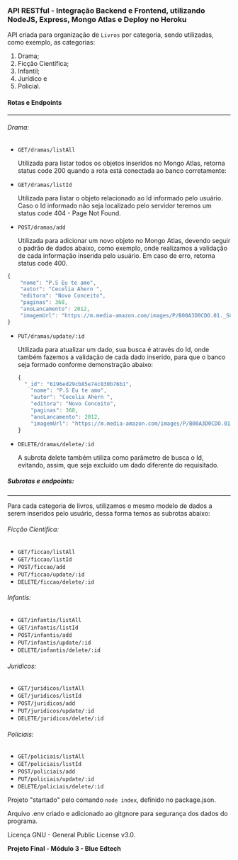 ### API RESTful - Integração Backend e Frontend, utilizando NodeJS, Express, Mongo Atlas e Deploy no Heroku

API criada para organização de `Livros` por categoria, sendo utilizadas, como exemplo, as categorias: 

1. Drama;
2. Ficção Científica;
3. Infantil;
4. Jurídico e
5. Policial.

#### Rotas e Endpoints

------

###### Drama:

- `GET/dramas/listAll` 

  Utilizada para listar todos os objetos inseridos no Mongo Atlas, retorna status code 200 quando a rota está conectada ao banco corretamente:

- `GET/dramas/listId`

  Utilizada para listar o objeto relacionado ao Id informado pelo usuário. Caso o Id informado não seja localizado pelo servidor teremos um status code 404 - Page Not Found. 

- `POST/dramas/add`

  Utilizada para adicionar um novo objeto no Mongo Atlas, devendo seguir o padrão de  dados abaixo, como exemplo, onde realizamos a validação de cada informação inserida pelo usuário. Em caso de erro, retorna status code 400.

```javascript
{
    "nome": "P.S Eu te amo",
    "autor": "Cecelia Ahern ",
    "editora": "Novo Conceito",
    "paginas": 368,
    "anoLancamento": 2012,
    "imagemUrl": "https://m.media-amazon.com/images/P/B00A3D0CDO.01._SCLZZZZZZZ_SX500_.jpg"
}
```

- `PUT/dramas/update/:id`

  Utilizada para atualizar um dado, sua busca é através do Id, onde também fazemos a validação de cada dado inserido, para que o banco seja formado conforme demonstração abaixo:

  ```javascript
  {
  	"_id": "6196ed29cb85e74c830b76b1",
      "nome": "P.S Eu te amo",
      "autor": "Cecelia Ahern ",
      "editora": "Novo Conceito",
      "paginas": 368,
      "anoLancamento": 2012,
      "imagemUrl": "https://m.media-amazon.com/images/P/B00A3D0CDO.01._SCLZZZZZZZ_SX500_.jpg"
  }
  ```

   

- `DELETE/dramas/delete/:id`

  A subrota delete também utiliza como parâmetro de busca o Id, evitando, assim, que seja excluído um dado diferente do requisitado.

  

##### Subrotas e endpoints:

------

Para cada categoria de livros, utilizamos o mesmo modelo de dados a serem inseridos pelo usuário, dessa forma temos as subrotas abaixo:

###### Ficção Científica:

- `GET/ficcao/listAll`
- `GET/ficcao/listId`
- `POST/ficcao/add`
- `PUT/ficcao/update/:id`
- `DELETE/ficcao/delete/:id`

###### Infantis:

- `GET/infantis/listAll`
- `GET/infantis/listId`
- `POST/infantis/add`
- `PUT/infantis/update/:id`
- `DELETE/infantis/delete/:id`

###### Juridicos:

- `GET/juridicos/listAll`
- `GET/juridicos/listId`
- `POST/juridicos/add`
- `PUT/juridicos/update/:id`
- `DELETE/juridicos/delete/:id`

###### Policiais:

- `GET/policiais/listAll`
- `GET/policiais/listId`
- `POST/policiais/add`
- `PUT/policiais/update/:id`
- `DELETE/policiais/delete/:id`



Projeto "startado" pelo comando `node index`, definido no package.json.

Arquivo .env criado e adicionado ao gitgnore para segurança dos dados do programa.

Licença GNU - General Public License v3.0.



**Projeto Final - Módulo 3 - Blue Edtech**

